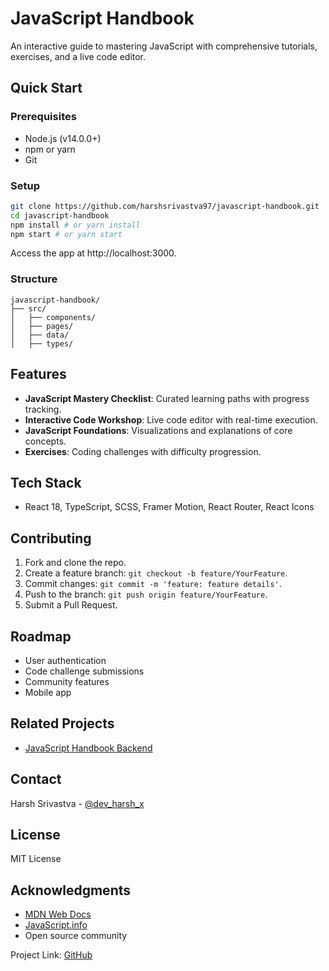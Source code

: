 # JavaScript Handbook

An interactive guide to mastering JavaScript with comprehensive tutorials, exercises, and a live code editor.

## Quick Start

### Prerequisites

- Node.js (v14.0.0+)
- npm or yarn
- Git

### Setup

```bash
git clone https://github.com/harshsrivastva97/javascript-handbook.git
cd javascript-handbook
npm install # or yarn install
npm start # or yarn start
```

Access the app at http://localhost:3000.

### Structure

```
javascript-handbook/
├── src/
│   ├── components/
│   ├── pages/
│   ├── data/
│   ├── types/
```

## Features

- **JavaScript Mastery Checklist**: Curated learning paths with progress tracking.
- **Interactive Code Workshop**: Live code editor with real-time execution.
- **JavaScript Foundations**: Visualizations and explanations of core concepts.
- **Exercises**: Coding challenges with difficulty progression.

## Tech Stack

- React 18, TypeScript, SCSS, Framer Motion, React Router, React Icons

## Contributing

1. Fork and clone the repo.
2. Create a feature branch: `git checkout -b feature/YourFeature`.
3. Commit changes: `git commit -m 'feature: feature details'`.
4. Push to the branch: `git push origin feature/YourFeature`.
5. Submit a Pull Request.

## Roadmap

- User authentication
- Code challenge submissions
- Community features
- Mobile app

## Related Projects

- [JavaScript Handbook Backend](https://github.com/harshsrivastva97/javascript-handbook-be)

## Contact

Harsh Srivastva - [@dev_harsh_x](https://x.com/dev_harsh_x)

## License

MIT License

## Acknowledgments

- [MDN Web Docs](https://developer.mozilla.org/)
- [JavaScript.info](https://javascript.info/)
- Open source community

Project Link: [GitHub](https://github.com/harshsrivastva97/javascript-handbook)
